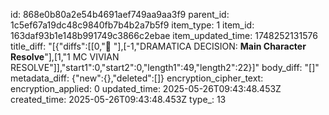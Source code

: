 id: 868e0b80a2e54b4691aef749aa9aa3f9
parent_id: 1c5ef67a19dc48c9840fb7b4b2a7b5f9
item_type: 1
item_id: 163daf93b1e148b991749c3866c2ebae
item_updated_time: 1748252131576
title_diff: "[{\"diffs\":[[0,\"🧠 \"],[-1,\"DRAMATICA DECISION: **Main Character Resolve**\"],[1,\"1 MC VIVIAN RESOLVE\"]],\"start1\":0,\"start2\":0,\"length1\":49,\"length2\":22}]"
body_diff: "[]"
metadata_diff: {"new":{},"deleted":[]}
encryption_cipher_text: 
encryption_applied: 0
updated_time: 2025-05-26T09:43:48.453Z
created_time: 2025-05-26T09:43:48.453Z
type_: 13